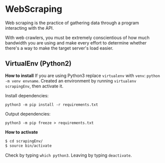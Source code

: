 # WebScraping

Web scraping is the practice of gathering data through a program interacting with the API.

With web crawlers, you must be extremely conscientious of how much bandwidth you are using and make every effort to determine
whether there's a way to make the target server's load easier.

## VirtualEnv (Python2)

**How to install**
If you are using Python3 replace `virtualenv` with `venv`: `python -m venv envname`.
Created an environment by running `virtualenv scrapingEnv`, then activate it.

Install dependencies:
```
python3 -m pip install -r requirements.txt
```

Output dependencies:
```
python3 -m pip freeze > requirements.txt
```

**How to activate**

```sh
$ cd scrapingEnv/
$ source bin/activate
```

Check by typing `which python3`. Leaving by typing `deactivate`.